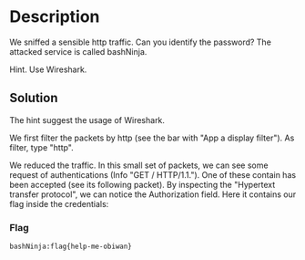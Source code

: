 # Description
We sniffed a sensible http traffic.
Can you identify the password?
The attacked service is called bashNinja.


Hint. Use Wireshark.

## Solution
The hint suggest the usage of Wireshark.

We first filter the packets by http (see the bar with "App a display filter").
As filter, type "http".

We reduced the traffic. In this small set of packets, we can see some request
of authentications (Info "GET / HTTP/1.1.").
One of these contain has been accepted (see its following packet).
By inspecting the "Hypertext transfer protocol", we can notice the Authorization
field. Here it contains our flag inside the credentials:


### Flag
```plain
bashNinja:flag{help-me-obiwan}
```